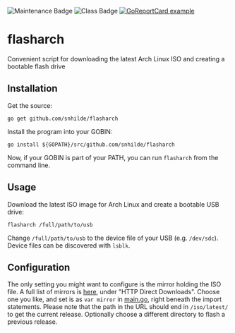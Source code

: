 ![Maintenance Badge](https://img.shields.io/badge/Maintained-yes-success)
![Class Badge](https://img.shields.io/badge/Status-experimental-yellow)
[![GoReportCard example](https://goreportcard.com/badge/github.com/snhilde/flasharch)](https://goreportcard.com/report/github.com/snhilde/flasharch)

# flasharch
Convenient script for downloading the latest Arch Linux ISO and creating a bootable flash drive

## Installation
Get the source:
```
go get github.com/snhilde/flasharch
```

Install the program into your GOBIN:
```
go install ${GOPATH}/src/github.com/snhilde/flasharch
```
Now, if your GOBIN is part of your PATH, you can run `flasharch` from the command line.

## Usage
Download the latest ISO image for Arch Linux and create a bootable USB drive:
```
flasharch /full/path/to/usb
```
Change `/full/path/to/usb` to the device file of your USB (e.g. `/dev/sdc`). Device files can be discovered with `lsblk`.

## Configuration
The only setting you might want to configure is the mirror holding the ISO file. A full list of mirrors is [here](https://www.archlinux.org/download/), under "HTTP Direct Downloads". Choose one you like, and set is as `var mirror` in [main.go](main.go), right beneath the import statements. Please note that the path in the URL should end in `/iso/latest/` to get the current release. Optionally choose a different directory to flash a previous release.
